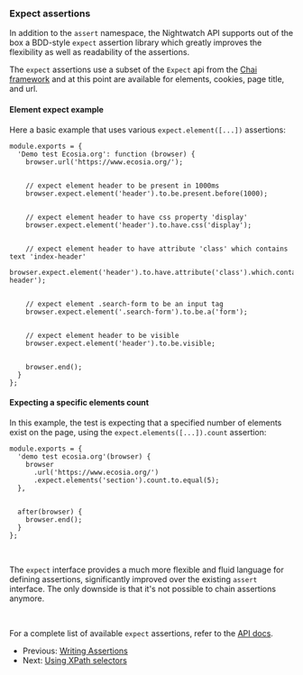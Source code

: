 <h3 id="expect-assertions"><span>Expect assertions</span></h3>

In addition to the `assert` namespace, the Nightwatch API supports out of the box a BDD-style `expect` assertion library which greatly improves the flexibility as well as readability of the assertions.

The `expect` assertions use a subset of the `Expect` api from the [Chai framework][12] and at this point are available for elements, cookies, page title, and url.

#### Element expect example
Here a basic example that uses various `expect.element([...])` assertions: 

<div class="sample-test">
<pre data-language="javascript"><code class="language-javascript">module.exports = {
  'Demo test Ecosia.org': function (browser) {
    browser.url('https://www.ecosia.org/');
    <br>
    // expect element header to be present in 1000ms
    browser.expect.element('header').to.be.present.before(1000);
    <br>
    // expect element header to have css property 'display'
    browser.expect.element('header').to.have.css('display');
    <br>
    // expect element header to have attribute 'class' which contains text 'index-header'
    browser.expect.element('header').to.have.attribute('class').which.contains('index-header');
    <br>
    // expect element .search-form to be an input tag
    browser.expect.element('.search-form').to.be.a('form');
    <br>
    // expect element header to be visible
    browser.expect.element('header').to.be.visible;
    <br>
    browser.end();
  }
};
</code></pre>
</div>

#### Expecting a specific elements count
In this example, the test is expecting that a specified number of elements exist on the page, using the `expect.elements([...]).count` assertion:  

<div class="sample-test">
<pre data-language="javascript"><code class="language-javascript">module.exports = {
  'demo test ecosia.org'(browser) {
    browser
      .url('https://www.ecosia.org/')
      .expect.elements('section').count.to.equal(5);
  },
  <br>
  after(browser) {
    browser.end();
  }
};
</code></pre>
</div>

<br>

The `expect` interface provides a much more flexible and fluid language for defining assertions, significantly improved over the existing `assert` interface. The only downside is that it's not possible to chain assertions anymore.

<br>

For a complete list of available `expect` assertions, refer to the [API docs][13].

- Previous: [Writing Assertions](/guide/using-nightwatch/writing-assertions.html)
- Next: [Using XPath selectors](/guide/using-nightwatch/using-xpath-selectors.html)

[12]:   https://chaijs.com/api/bdd/
[13]:   /api/#expect-api
